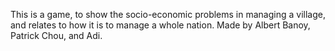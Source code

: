 This is a game, to show the socio-economic problems in managing a village, and relates to how it is to manage a whole nation. Made by Albert Banoy, Patrick Chou, and Adi.
